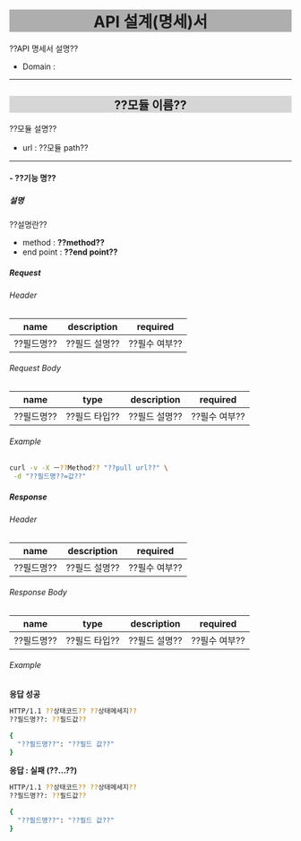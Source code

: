 <h1 style='background-color: rgba(55, 55, 55, 0.4); text-align: center'>API 설계(명세)서 </h1>

??API 명세서 설명??  

- Domain : <??도메인 주소??>    

***
  
<h2 style='background-color: rgba(55, 55, 55, 0.2); text-align: center'>??모듈 이름??</h2>

??모듈 설명??  
  
- url : ??모듈 path??  

***

#### - ??기능 명??  
  
##### 설명

??설명란??  

- method : **??method??**  
- end point : **??end point??**  

##### Request

###### Header

| name | description | required |
|---|:---:|:---:|
| ??필드명?? | ??필드 설명?? | ??필수 여부?? |

###### Request Body

| name | type | description | required |
|---|:---:|:---:|:---:|
| ??필드명?? | ??필드 타입?? | ??필드 설명?? | ??필수 여부?? |

###### Example

```bash
curl -v -X ㅡ??Method?? "??pull url??" \
 -d "??필드명??=값??"
```

##### Response

###### Header

| name | description | required |
|---|:---:|:---:|
| ??필드명?? | ??필드 설명?? | ??필수 여부?? |

###### Response Body

| name | type | description | required |
|---|:---:|:---:|:---:|
| ??필드명?? | ??필드 타입?? | ??필드 설명?? | ??필수 여부?? |

###### Example

**응답 성공**
```bash
HTTP/1.1 ??상태코드?? ??상태메세지??
??필드명??: ??필드값??

{
  "??필드명??": "??필드 값??"
}
```

**응답 : 실패 (??...??)**
```bash
HTTP/1.1 ??상태코드?? ??상태메세지??
??필드명??: ??필드값??

{
  "??필드명??": "??필드 값??"
}
```